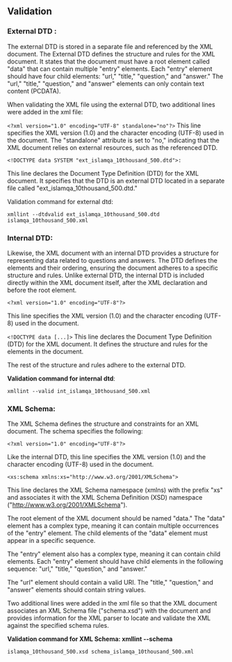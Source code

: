 ## Validation
### External DTD :
The external DTD is stored in a separate file and referenced by the XML
document. The External DTD defines the structure and rules for the XML
document. It states that the document must have a root element called "data"
that can contain multiple "entry" elements. Each "entry" element should have four child elements: "url," "title," "question," and "answer."
The "url," "title," "question," and "answer" elements can only contain text content (PCDATA).

When validating the XML file using the external DTD, two additional
lines were added in the xml file:

```<?xml version="1.0" encoding="UTF-8" standalone="no"?>```
This line specifies the XML version (1.0) and the character encoding
(UTF-8) used in the document. The "standalone" attribute is set to
"no," indicating that the XML document relies on external
resources, such as the referenced DTD.

```
<!DOCTYPE data SYSTEM "ext_islamqa_10thousand_500.dtd">:
```
This line declares the Document Type Definition (DTD) for the XML
document. It specifies that the DTD is an external DTD located in a
separate file called "ext_islamqa_10thousand_500.dtd."

Validation command for external dtd: 
```
xmllint --dtdvalid ext_islamqa_10thousand_500.dtd islamqa_10thousand_500.xml
```
### Internal DTD:
Likewise, the XML document with an internal DTD provides a structure for
representing data related to questions and answers. The DTD defines the
elements and their ordering, ensuring the document adheres to a specific
structure and rules. Unlike external DTD, the internal DTD is included
directly within the XML document itself, after the XML declaration and
before the root element.
```
<?xml version="1.0" encoding="UTF-8"?>
```
This line specifies the XML version (1.0) and the character encoding (UTF-8) used in the
document.

```<!DOCTYPE data [...]>```
This line declares the Document Type
Definition (DTD) for the XML document. It defines the structure and
rules for the elements in the document.

The rest of the structure and rules adhere to the external DTD.

**Validation command for internal dtd**: 
```
xmllint --valid int_islamqa_10thousand_500.xml
```

### XML Schema:
The XML Schema defines the structure and constraints for an XML
document. The schema specifies the following:
```
<?xml version="1.0" encoding="UTF-8"?>
```
Like the internal DTD, this
line specifies the XML version (1.0) and the character encoding
(UTF-8) used in the document.
```
<xs:schema xmlns:xs="http://www.w3.org/2001/XMLSchema">
```
This line declares the XML Schema namespace (xmlns) with the prefix "xs"
and associates it with the XML Schema Definition (XSD) namespace
("http://www.w3.org/2001/XMLSchema").

The root element of the XML document should be named "data." The
"data" element has a complex type, meaning it can contain multiple
occurrences of the "entry" element. The child elements of the "data"
element must appear in a specific sequence.

The "entry" element also has a complex type, meaning it can contain
child elements. Each "entry" element should have child elements in
the following sequence: "url," "title," "question," and "answer."

The "url" element should contain a valid URI.
The "title," "question," and "answer" elements should contain string
values.

Two additional lines were added in the xml file so that the XML
document associates an XML Schema file ("schema.xsd") with the
document and provides information for the XML parser to locate and
validate the XML against the specified schema rules.

**Validation command for XML Schema: xmllint --schema**
```
islamqa_10thousand_500.xsd schema_islamqa_10thousand_500.xml
```
